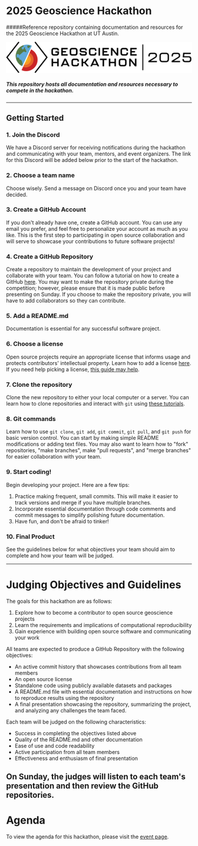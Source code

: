 # 2025 Geoscience Hackathon
#####Reference repository containing documentation and resources for the 2025 Geoscience Hackathon at UT Austin.


<img src="logo.png" style="background-color:white;">

##### This repository hosts all documentation and resources necessary to compete in the hackathon.

---

## Getting Started
### 1. Join the Discord
We have a Discord server for receiving notifications during the hackathon and communicating with your team, mentors, and event organizers. The link for this Discord will be added below prior to the start of the hackathon.

### 2. Choose a team name
Choose wisely. Send a message on Discord once you and your team have decided.

### 3. Create a GitHub Account
If you don't already have one, create a GitHub account. You can use any email you prefer, and feel free to personalize your account as much as you like. This is the first step to participating in open source collaboration and will serve to showcase your contributions to future software projects! 

### 4. Create a GitHub Repository
Create a repository to maintain the development of your project and collaborate with your team. You can follow a tutorial on how to create a GitHub [here](https://github.com/signup). You may want to make the repository private during the competition; however, please ensure that it is made public before presenting on Sunday. If you choose to make the repository private, you will have to add collaborators so they can contribute.

### 5. Add a README.md
Documentation is essential for any successful software project.

### 6. Choose a license
Open source projects require an appropriate license that informs usage and protects contributors' intellectual property. Learn how to add a license [here](https://docs.github.com/en/communities/setting-up-your-project-for-healthy-contributions/adding-a-license-to-a-repository). If you need help picking a license, [this guide may help](https://choosealicense.com/licenses/).

### 7. Clone the repository
Clone the new repository to either your local computer or a server. You can learn how to clone repositories and interact with `git` using [these tutorials](https://docs.github.com/en/repositories/creating-and-managing-repositories/cloning-a-repository).

### 8. Git commands
Learn how to use `git clone`, `git add`, `git commit`, `git pull`, and `git push` for basic version control. You can start by making simple README modifications or adding text files. You may also want to learn how to "fork" repositories, "make branches", make "pull requests", and "merge branches" for easier collaboration with your team.

### 9. Start coding!
Begin developing your project. Here are a few tips:
1. Practice making frequent, small commits. This will make it easier to track versions and merge if you have multiple branches.
2. Incorporate essential documentation through code comments and commit messages to simplify polishing future documentation.
3. Have fun, and don't be afraid to tinker!

### 10. Final Product
See the guidelines below for what objectives your team should aim to complete and how your team will be judged.

---
# Judging Objectives and Guidelines
The goals for this hackathon are as follows:
1. Explore how to become a contributor to open source geoscience projects
2. Learn the requirements and implications of computational reproducibility
3. Gain experience with building open source software and communicating your work

All teams are expected to produce a GitHub Repository with the following objectives:
- An active commit history that showcases contributions from all team members
- An open source license
- Standalone code using publicly available datasets and packages
- A README.md file with essential documentation and instructions on how to reproduce results using the repository
- A final presentation showcasing the repository, summarizing the project, and analyzing any challenges the team faced.

Each team will be judged on the following characteristics:
- Success in completing the objectives listed above
- Quality of the README.md and other documentation
- Ease of use and code readability
- Active participation from all team members
- Effectiveness and enthusiasm of final presentation

On Sunday, the judges will listen to each team's presentation and then review the GitHub repositories. 
---

# Agenda
To view the agenda for this hackathon, please visit the [event page](https://www.jsg.utexas.edu/geoscience-hackathon/event/).


